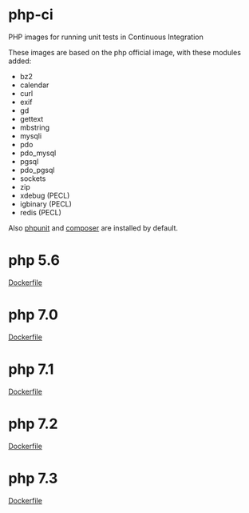 # php-ci

PHP images for running unit tests in Continuous Integration

These images are based on the php official image, with these modules added:

* bz2
* calendar
* curl
* exif
* gd
* gettext
* mbstring
* mysqli
* pdo
* pdo_mysql
* pgsql
* pdo_pgsql
* sockets
* zip
* xdebug (PECL)
* igbinary (PECL)
* redis (PECL)

Also [phpunit](https://phpunit.de/) and [composer](https://getcomposer.org/) are installed by default.

# php 5.6

[Dockerfile](https://github.com/creativeprojects/php-ci/blob/master/php5.6.Dockerfile)

# php 7.0

[Dockerfile](https://github.com/creativeprojects/php-ci/blob/master/php7.0.Dockerfile)

# php 7.1

[Dockerfile](https://github.com/creativeprojects/php-ci/blob/master/php7.1.Dockerfile)

# php 7.2

[Dockerfile](https://github.com/creativeprojects/php-ci/blob/master/php7.2.Dockerfile)

# php 7.3

[Dockerfile](https://github.com/creativeprojects/php-ci/blob/master/php7.3.Dockerfile)
